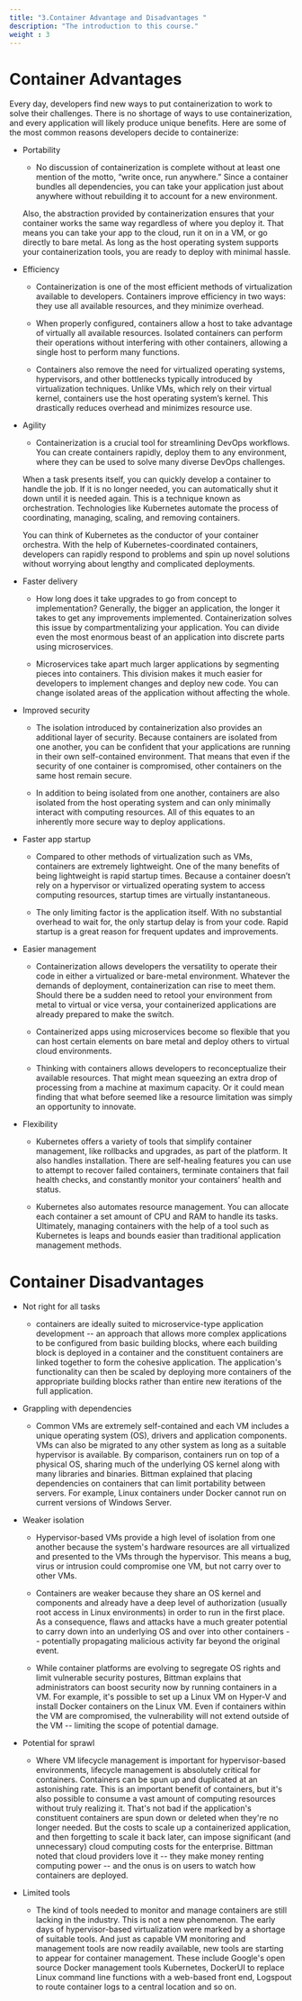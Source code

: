 ```yaml
---
title: "3.Container Advantage and Disadvantages "
description: "The introduction to this course."
weight : 3
---
```


# Container Advantages 

Every day, developers find new ways to put containerization to work to solve their challenges. There is no shortage of ways to use containerization, and every application will likely produce unique benefits. Here are some of the most common reasons developers decide to containerize:

- Portability
   - No discussion of containerization is complete without at least one mention of the motto, “write once, run anywhere.” Since a container bundles all dependencies, you can take your application just about anywhere without rebuilding it to account for a new environment.

   Also, the abstraction provided by containerization ensures that your container works the same way regardless of where you deploy it. That means you can take your app to the cloud, run it on in a VM, or go directly to bare metal. As long as the host operating system supports your containerization tools, you are ready to deploy with minimal hassle.
- Efficiency
    - Containerization is one of the most efficient methods of virtualization available to developers. Containers improve efficiency in two ways: they use all available resources, and they minimize overhead.

    - When properly configured, containers allow a host to take advantage of virtually all available resources. Isolated containers can perform their operations without interfering with other containers, allowing a single host to perform many functions.

    - Containers also remove the need for virtualized operating systems, hypervisors, and other bottlenecks typically introduced by virtualization techniques. Unlike VMs, which rely on their virtual kernel, containers use the host operating system’s kernel. This drastically reduces overhead and minimizes resource use.
- Agility
    - Containerization is a crucial tool for streamlining DevOps workflows. You can create containers rapidly, deploy them to any environment, where they can be used to solve many diverse DevOps challenges.

     When a task presents itself, you can quickly develop a container to handle the job. If it is no longer needed, you can automatically shut it down until it is needed again. This is a technique known as orchestration. Technologies like Kubernetes automate the process of coordinating, managing, scaling, and removing containers.

     You can think of Kubernetes as the conductor of your container orchestra. With the help of Kubernetes-coordinated containers, developers can rapidly respond to problems and spin up novel solutions without worrying about lengthy and complicated deployments.


- Faster delivery
    - How long does it take upgrades to go from concept to implementation? Generally, the bigger an application, the longer it takes to get any improvements implemented. Containerization solves this issue by compartmentalizing your application. You can divide even the most enormous beast of an application into discrete parts using microservices.

    - Microservices take apart much larger applications by segmenting pieces into containers. This division makes it much easier for developers to implement changes and deploy new code. You can change isolated areas of the application without affecting the whole.
- Improved security
    - The isolation introduced by containerization also provides an additional layer of security. Because containers are isolated from one another, you can be confident that your applications are running in their own self-contained environment. That means that even if the security of one container is compromised, other containers on the same host remain secure.

    - In addition to being isolated from one another, containers are also isolated from the host operating system and can only minimally interact with computing resources. All of this equates to an inherently more secure way to deploy applications.
- Faster app startup
    - Compared to other methods of virtualization such as VMs, containers are extremely lightweight. One of the many benefits of being lightweight is rapid startup times. Because a container doesn’t rely on a hypervisor or virtualized operating system to access computing resources, startup times are virtually instantaneous.

    - The only limiting factor is the application itself. With no substantial overhead to wait for, the only startup delay is from your code. Rapid startup is a great reason for frequent updates and improvements.


- Easier management
   - Containerization allows developers the versatility to operate their code in either a virtualized or bare-metal environment. Whatever the demands of deployment, containerization can rise to meet them. Should there be a sudden need to retool your environment from metal to virtual or vice versa, your containerized applications are already prepared to make the switch.

   - Containerized apps using microservices become so flexible that you can host certain elements on bare metal and deploy others to virtual cloud environments.

   - Thinking with containers allows developers to reconceptualize their available resources. That might mean squeezing an extra drop of processing from a machine at maximum capacity. Or it could mean finding that what before seemed like a resource limitation was simply an opportunity to innovate.


- Flexibility
   - Kubernetes offers a variety of tools that simplify container management, like rollbacks and upgrades, as part of the platform. It also handles installation. There are self-healing features you can use to attempt to recover failed containers, terminate containers that fail health checks, and constantly monitor your containers’ health and status.

   - Kubernetes also automates resource management. You can allocate each container a set amount of CPU and RAM to handle its tasks. Ultimately, managing containers with the help of a tool such as Kubernetes is leaps and bounds easier than traditional application management methods.


# Container Disadvantages

-  Not right for all tasks
   - containers are ideally suited to microservice-type application development -- an approach that allows more complex applications to be configured from basic building blocks, where each building block is deployed in a container and the constituent containers are linked together to form the cohesive application. The application's functionality can then be scaled by deploying more containers of the appropriate building blocks rather than entire new iterations of the full application.
- Grappling with dependencies 
  - Common VMs are extremely self-contained and each VM includes a unique operating system (OS), drivers and application components. VMs can also be migrated to any other system as long as a suitable hypervisor is available. By comparison, containers run on top of a physical OS, sharing much of the underlying OS kernel along with many libraries and binaries. Bittman explained that placing dependencies on containers that can limit portability between servers. For example, Linux containers under Docker cannot run on current versions of Windows Server.
- Weaker isolation
   - Hypervisor-based VMs provide a high level of isolation from one another because the system's hardware resources are all virtualized and presented to the VMs through the hypervisor. This means a bug, virus or intrusion could compromise one VM, but not carry over to other VMs.

   - Containers are weaker because they share an OS kernel and components and already have a deep level of authorization (usually root access in Linux environments) in order to run in the first place. As a consequence, flaws and attacks have a much greater potential to carry down into an underlying OS and over into other containers -- potentially propagating malicious activity far beyond the original event.

   - While container platforms are evolving to segregate OS rights and limit vulnerable security postures, Bittman explains that administrators can boost security now by running containers in a VM. For example, it's possible to set up a Linux VM on Hyper-V and install Docker containers on the Linux VM. Even if containers within the VM are compromised, the vulnerability will not extend outside of the VM -- limiting the scope of potential damage.
- Potential for sprawl
   - Where VM lifecycle management is important for hypervisor-based environments, lifecycle management is absolutely critical for containers. Containers can be spun up and duplicated at an astonishing rate. This is an important benefit of containers, but it's also possible to consume a vast amount of computing resources without truly realizing it. That's not bad if the application's constituent containers are spun down or deleted when they're no longer needed. But the costs to scale up a containerized application, and then forgetting to scale it back later, can impose significant (and unnecessary) cloud computing costs for the enterprise. Bittman noted that cloud providers love it -- they make money renting computing power -- and the onus is on users to watch how containers are deployed.

- Limited tools
   - The kind of tools needed to monitor and manage containers are still lacking in the industry. This is not a new phenomenon. The early days of hypervisor-based virtualization were marked by a shortage of suitable tools. And just as capable VM monitoring and management tools are now readily available, new tools are starting to appear for container management. These include Google's open source Docker management tools Kubernetes, DockerUI to replace Linux command line functions with a web-based front end, Logspout to route container logs to a central location and so on.


